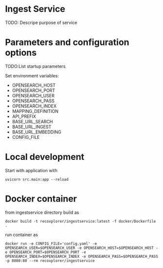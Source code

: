 # Ingest Service
TODO: Descripe purpose of service

# Parameters and configuration options
TODO:List startup parameters

Set environment variables:
- OPENSEARCH_HOST
- OPENSEARCH_PORT
- OPENSEARCH_USER
- OPENSEARCH_PASS
- OPENSEARCH_INDEX
- MAPPING_DEFINITION
- API_PREFIX
- BASE_URL_SEARCH
- BASE_URL_INGEST
- BASE_URL_EMBEDDING
- CONFIG_FILE

# Local development 
Start with application with
~~~
uvicorn src.main:app --reload
~~~
# Docker container
from ingestservice directory build as
~~~
docker build -t recoxplorer/ingestservice:latest -f docker/Dockerfile .
~~~
run container as
~~~
docker run -e CONFIG_FILE='config.yaml' -e OPENSEARCH_USER=$OPENSEARCH_USER -e OPENSEARCH_HOST=$OPENSEARCH_HOST -e OPENSEARCH_PORT=$OPENSEARCH_PORT -e OPENSEARCH_INDEX=$OPENSEARCH_INDEX -e OPENSEARCH_PASS=$OPENSEARCH_PASS -p 8080:80 --rm recoxplorer/ingestservice
~~~